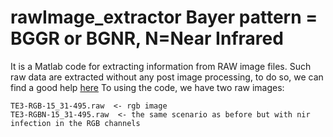 # rawImage_extractor Bayer pattern = BGGR or BGNR, N=Near Infrared
It is a Matlab code for extracting information from RAW image files. Such raw data are extracted without any post image processing, 
to do so, we can find a good help [here](https://stackoverflow.com/questions/39623001/how-can-i-read-10-bit-raw-image-which-contain-rgb-ir-data)
To using the code, we have two raw images:

	TE3-RGB-15_31-495.raw  <- rgb image
	TE3-RGBN-15_31-495.raw  <- the same scenario as before but with nir infection in the RGB channels


